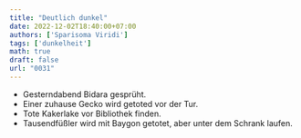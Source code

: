 ```yaml
---
title: "Deutlich dunkel"
date: 2022-12-02T18:40:00+07:00
authors: ['Sparisoma Viridi']
tags: ['dunkelheit']
math: true
draft: false
url: "0031"
---
```


+ Gesterndabend Bidara gesprüht.
+ Einer zuhause Gecko wird getoted vor der Tur.
+ Tote Kakerlake vor Bibliothek finden.
+ Tausendfüßler wird mit Baygon getotet, aber unter dem Schrank laufen.
